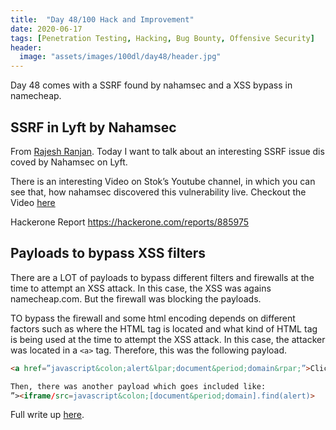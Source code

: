 ```yaml
---
title:  "Day 48/100 Hack and Improvement"
date: 2020-06-17
tags: [Penetration Testing, Hacking, Bug Bounty, Offensive Security]
header: 
  image: "assets/images/100dl/day48/header.jpg"
---
```

Day 48 comes with a SSRF found by nahamsec and a XSS bypass in namecheap. 

## SSRF in Lyft by Nahamsec 

From [Rajesh Ranjan](https://twitter.com/eh_rajesh). Today I want to talk about an interesting SSRF issue dis coved by Nahamsec on Lyft.

There is an interesting Video on Stok’s Youtube channel, in which you can see that, how nahamsec discovered this vulnerability live. Checkout the Video [here](https://www.youtube.com/watch?v=ztDLhZqz224&feature=youtu.be)

Hackerone Report https://hackerone.com/reports/885975

## Payloads to bypass XSS filters

There are a LOT of payloads to bypass different filters and firewalls at the time to attempt an XSS attack. In this case, the XSS was agains namecheap.com. But the firewall was blocking the payloads. 

TO bypass the firewall and some html encoding depends on different factors such as where the HTML tag is located and what kind of HTML tag is being used at the time to attempt the XSS attack. In this case, the attacker was located in a ```<a>``` tag. Therefore, this was the following payload. 

```html
<a href=”javascript&colon;alert&lpar;document&period;domain&rpar;”>Click Here</a>

Then, there was another payload which goes included like:
”><iframe/src=javascript&colon;[document&period;domain].find(alert)>
```

Full write up [here](https://medium.com/@Skylinearafat/the-story-behined-the-namecheap-xss-filter-bypass-be79624fd0c3).